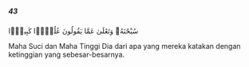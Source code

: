 ##### 43

<span class="ayah">سُبْحَٰنَهُۥ وَتَعَٰلَىٰ عَمَّا يَقُولُونَ عُلُوًّۭا كَبِيرًۭا</span>

<span class="ayah_translation">Maha Suci dan Maha Tinggi Dia dari apa yang mereka katakan dengan ketinggian yang sebesar-besarnya.</span>
